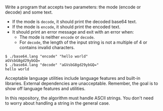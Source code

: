 Write a program that accepts two parameters: the mode (encode or decode) and
some text.

- If the mode is `decode`, it should print the decoded base64 text.
- If the mode is `encode`, it should print the encoded text.
- It should print an error message and exit with an error when:
  - The mode is neither `encode` or `decode`.
  - For `decode`, the length of the input string is not a multiple of 4 or contains invalid characters.

```console
$ ./base64.lang "encode" "hello world"
aGVsbG8gd29ybGQ=
$ ./base64.lang "decode" "aGVsbG8gd29ybGQ="
hello world
```

Acceptable language utilities include language features and built-in libraries.
External dependencies are unacceptable. Remember, the goal is to show off
language features and utilities.

In this repository, the algorithm must handle ASCII strings. You don't need to
worry about handling a string in the general case.

